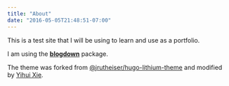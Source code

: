 ```yaml
---
title: "About"
date: "2016-05-05T21:48:51-07:00"
---
```


This is a test site that I will be using to learn and use as a portfolio.

I am using the [**blogdown**](https://github.com/rstudio/blogdown) package. 

The theme was forked from [@jrutheiser/hugo-lithium-theme](https://github.com/jrutheiser/hugo-lithium-theme) and modified by [Yihui Xie](https://github.com/yihui/hugo-lithium).
